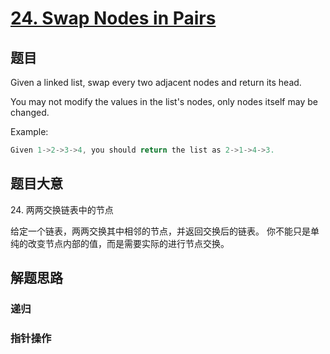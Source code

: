 # [24. Swap Nodes in Pairs](https://leetcode.com/problems/swap-nodes-in-pairs/)

## 题目

Given a linked list, swap every two adjacent nodes and return its head.

You may not modify the values in the list's nodes, only nodes itself may be changed.

Example:

```c
Given 1->2->3->4, you should return the list as 2->1->4->3.
```

## 题目大意

24\. 两两交换链表中的节点

给定一个链表，两两交换其中相邻的节点，并返回交换后的链表。 你不能只是单纯的改变节点内部的值，而是需要实际的进行节点交换。

## 解题思路

### 递归

### 指针操作
